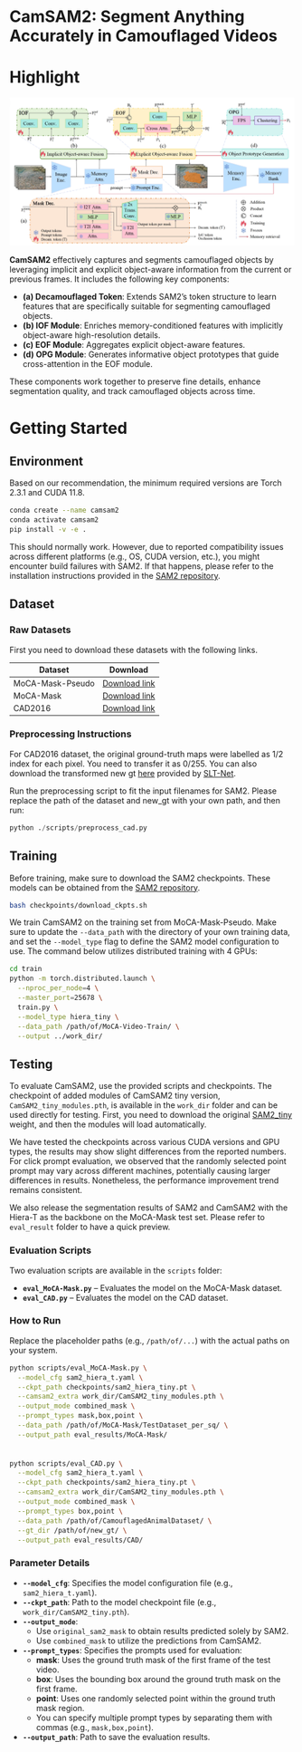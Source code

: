 # CamSAM2: Segment Anything Accurately in Camouflaged Videos



# Highlight

<div align="center">
  <img src="fig/architecture.png"/>
</div>


**CamSAM2** effectively captures and segments camouflaged objects by leveraging implicit and explicit object-aware information from the current or previous frames. It includes the following key components:

- **(a) Decamouflaged Token**: Extends SAM2’s token structure to learn features that are specifically suitable for segmenting camouflaged objects.
- **(b) IOF Module**: Enriches memory-conditioned features with implicitly object-aware high-resolution details.
- **(c) EOF Module**: Aggregates explicit object-aware features.
- **(d) OPG Module**: Generates informative object prototypes that guide cross-attention in the EOF module.

These components work together to preserve fine details, enhance segmentation quality, and track camouflaged objects across time.


# Getting Started

## Environment

Based on our recommendation, the minimum required versions are Torch 2.3.1 and CUDA 11.8.

```bash
conda create --name camsam2
conda activate camsam2
pip install -v -e .
```

This should normally work. However, due to reported compatibility issues across different platforms (e.g., OS, CUDA version, etc.), you might encounter build failures with SAM2. If that happens, please refer to the installation instructions provided in the [SAM2 repository](https://github.com/facebookresearch/sam2).

## Dataset

### Raw Datasets
First you need to download these datasets with the following links.

| Dataset | Download |
| ------------------ | -------|
| MoCA-Mask-Pseudo | [Download link](https://drive.google.com/file/d/1a7ESYE30q5MHsmrfTasNEOsbjdpZdgz5/view?usp=drive_link) |
| MoCA-Mask | [Download link](https://drive.google.com/file/d/1FB24BGVrPOeUpmYbKZJYL5ermqUvBo_6/view?usp=sharing) |
| CAD2016 | [Download link](http://vis-www.cs.umass.edu/motionSegmentation/) |

### Preprocessing Instructions

For CAD2016 dataset, the original ground-truth maps were labelled as 1/2 index for each pixel. You need to transfer it as 0/255. You can also download the transformed new gt [here](https://drive.google.com/file/d/1LwswF3axQ0BSC6DllTpyL77Ktruy-6M6/view?usp=sharing) provided by [SLT-Net](https://github.com/XuelianCheng/SLT-Net).

Run the preprocessing script to fit the input filenames for SAM2. Please replace the path of the dataset and new_gt with your own path, and then run:
```Python
python ./scripts/preprocess_cad.py
```


## Training

Before training, make sure to download the SAM2 checkpoints. These models can be obtained from the [SAM2 repository](https://github.com/facebookresearch/sam2).
```bash
bash checkpoints/download_ckpts.sh
```
We train CamSAM2 on the training set from MoCA-Mask-Pseudo. Make sure to update the `--data_path` with the directory of your own training data, and set the `--model_type` flag to define the SAM2 model configuration to use. The command below utilizes distributed training with 4 GPUs:

```bash
cd train
python -m torch.distributed.launch \
  --nproc_per_node=4 \
  --master_port=25678 \
  train.py \
  --model_type hiera_tiny \
  --data_path /path/of/MoCA-Video-Train/ \
  --output ../work_dir/
```

## Testing

To evaluate CamSAM2, use the provided scripts and checkpoints. The checkpoint of added modules of CamSAM2 tiny version, ``CamSAM2_tiny_modules.pth``, is available in the ``work_dir`` folder and can be used directly for testing. First, you need to download the original [SAM2_tiny](https://dl.fbaipublicfiles.com/segment_anything_2/072824/sam2_hiera_tiny.pt) weight, and then the modules will load automatically.

We have tested the checkpoints across various CUDA versions and GPU types, the results may show slight differences from the reported numbers. For click prompt evaluation, we observed that the randomly selected point prompt may vary across different machines, potentially causing larger differences in results. Nonetheless, the performance improvement trend remains consistent.

We also release the segmentation results of SAM2 and CamSAM2 with the Hiera-T as the backbone on the MoCA-Mask test set. Please refer to ``eval_result`` folder to have a quick preview.

### Evaluation Scripts

Two evaluation scripts are available in the `scripts` folder:

- **`eval_MoCA-Mask.py`** – Evaluates the model on the MoCA-Mask dataset.
- **`eval_CAD.py`** – Evaluates the model on the CAD dataset.

### How to Run

Replace the placeholder paths (e.g., `/path/of/...`) with the actual paths on your system.


```bash
python scripts/eval_MoCA-Mask.py \
  --model_cfg sam2_hiera_t.yaml \
  --ckpt_path checkpoints/sam2_hiera_tiny.pt \
  --camsam2_extra work_dir/CamSAM2_tiny_modules.pth \
  --output_mode combined_mask \
  --prompt_types mask,box,point \
  --data_path /path/of/MoCA-Mask/TestDataset_per_sq/ \
  --output_path eval_results/MoCA-Mask/


python scripts/eval_CAD.py \
  --model_cfg sam2_hiera_t.yaml \
  --ckpt_path checkpoints/sam2_hiera_tiny.pt \
  --camsam2_extra work_dir/CamSAM2_tiny_modules.pth \
  --output_mode combined_mask \
  --prompt_types box,point \
  --data_path /path/of/CamouflagedAnimalDataset/ \
  --gt_dir /path/of/new_gt/ \
  --output_path eval_results/CAD/
```
### Parameter Details

- **`--model_cfg`**: Specifies the model configuration file (e.g., `sam2_hiera_t.yaml`).
- **`--ckpt_path`**: Path to the model checkpoint file (e.g., `work_dir/CamSAM2_tiny.pth`).
- **`--output_mode`**:  
  - Use `original_sam2_mask` to obtain results predicted solely by SAM2.  
  - Use `combined_mask` to utilize the predictions from CamSAM2.
- **`--prompt_types`**: Specifies the prompts used for evaluation:
  - **mask**: Uses the ground truth mask of the first frame of the test video.  
  - **box**: Uses the bounding box around the ground truth mask on the first frame.  
  - **point**: Uses one randomly selected point within the ground truth mask region.  
  - You can specify multiple prompt types by separating them with commas (e.g., `mask,box,point`).
- **`--output_path`**: Path to save the evaluation results.
